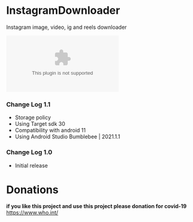 # InstagramDownloader
Instagram image, video, ig and reels downloader

<!-- BEGIN LATEST DOWNLOAD BUTTON -->
[![Download](https://github.com/KishanViramgama/InstagramDownloader/raw/master/Demo.apk "Download zip")](https://github.com/KishanViramgama/InstagramDownloader/raw/master/Demo.apk)
<!-- END LATEST DOWNLOAD BUTTON -->

<h3>Change Log 1.1</h3>
<ul>
  <li>Storage policy</li>
  <li>Using Target sdk 30</li>
  <li>Compatibility with android 11</li>
  <li>Using Android Studio Bumblebee | 2021.1.1</li>
</ul>

<h3>Change Log 1.0</h3>
<ul>
  <li>Initial release</li>
</ul>

# Donations
<b>if you like this project and use this project please donation for covid-19</b> <a href="https://www.who.int/" target="_blank" rel="noopener noreferrer">https://www.who.int/</a>

